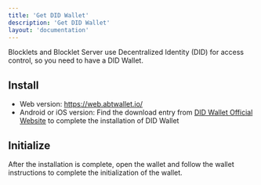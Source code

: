 ```yaml
---
title: 'Get DID Wallet'
description: 'Get DID Wallet'
layout: 'documentation'
---
```


Blocklets and Blocklet Server use Decentralized Identity (DID) for access control, so you need to have a DID Wallet.

## Install

- Web version: https://web.abtwallet.io/
- Android or iOS version: Find the download entry from [DID Wallet Official Website](https://abtwallet.io) to complete the installation of DID Wallet

## Initialize

After the installation is complete, open the wallet and follow the wallet instructions to complete the initialization of the wallet.
